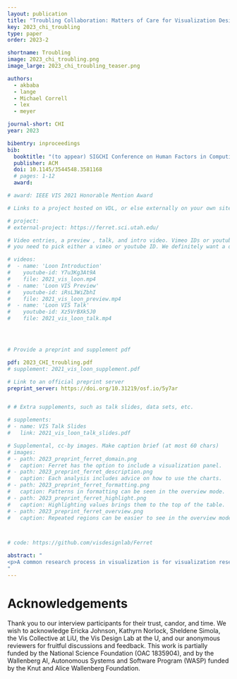 ```yaml
---
layout: publication
title: "Troubling Collaboration: Matters of Care for Visualization Design Study"
key: 2023_chi_troubling
type: paper
order: 2023-2

shortname: Troubling
image: 2023_chi_troubling.png
image_large: 2023_chi_troubling_teaser.png

authors:
  - akbaba
  - lange
  - Michael Correll
  - lex
  - meyer

journal-short: CHI
year: 2023

bibentry: inproceedings
bib:
  booktitle: "(to appear) SIGCHI Conference on Human Factors in Computing Systems (CHI)"
  publisher: ACM
  doi: 10.1145/3544548.3581168
  # pages: 1-12
  award:

# award: IEEE VIS 2021 Honorable Mention Award

# Links to a project hosted on VDL, or else externally on your own site

# project:
# external-project: https://ferret.sci.utah.edu/

# Video entries, a preview , talk, and intro video. Vimeo IDs or youtube IDs are supported
# you need to pick either a vimeo or youtube ID. We definitely want a downloadable video too.

# videos:
#  - name: 'Loon Introduction'
#    youtube-id: Y7u3Kg3At9A
#    file: 2021_vis_loon.mp4
#  - name: 'Loon VIS Preview'
#    youtube-id: iRsL3WiZbhI
#    file: 2021_vis_loon_preview.mp4
#  - name: 'Loon VIS Talk'
#    youtube-id: Xz5VrBXk5J0
#    file: 2021_vis_loon_talk.mp4




# Provide a preprint and supplement pdf

pdf: 2023_CHI_troubling.pdf
# supplement: 2021_vis_loon_supplement.pdf

# Link to an official preprint server
preprint_server: https://doi.org/10.31219/osf.io/5y7ar


# # Extra supplements, such as talk slides, data sets, etc.

# supplements:
# - name: VIS Talk Slides
#   link: 2021_vis_loon_talk_slides.pdf

# Supplemental, cc-by images. Make caption brief (at most 60 chars)
# images:
# - path: 2023_preprint_ferret_domain.png
#   caption: Ferret has the option to include a visualization panel.
# - path: 2023_preprint_ferret_description.png
#   caption: Each analysis includes advice on how to use the charts.
# - path: 2023_preprint_ferret_formatting.png
#   caption: Patterns in formatting can be seen in the overview mode.
# - path: 2023_preprint_ferret_highlight.png
#   caption: Highlighting values brings them to the top of the table.
# - path: 2023_preprint_ferret_overview.png
#   caption: Repeated regions can be easier to see in the overview mode.



# code: https://github.com/visdesignlab/Ferret

abstract: "
<p>A common research process in visualization is for visualization researchers to collaborate with domain experts to solve particular applied data problems. While there is existing guidance and expertise around how to structure collaborations to strengthen research contributions, there is comparatively little guidance on how to navigate the implications of, and power produced through the socio-technical entanglements of collaborations. In this paper, we qualitatively analyze reflective interviews of past participants of collaborations from multiple perspectives: visualization graduate students, visualization professors, and domain collaborators. We juxtapose the perspectives of these individuals, revealing tensions about the tools that are built and the relationships that are formed — a complex web of competing motivations. Through the lens of <i>matters of care</i>, we interpret this web, concluding with considerations that both trouble and necessitate reformation of current patterns around collaborative work in visualization design studies to promote more equitable, useful, and care-ful outcomes.</p>
"
---
```


# Acknowledgements

Thank you to our interview participants for their trust, candor, and time. We wish to acknowledge Ericka Johnson, Kathyrn Norlock, Sheldene Simola, the Vis Collective at LiU, the Vis Design Lab at the U, and our anonymous reviewers for fruitful discussions and feedback.
This work is partially funded by the National Science Foundation (OAC 1835904), and by the Wallenberg AI, Autonomous
Systems and Software Program (WASP) funded by the Knut and
Alice Wallenberg Foundation.
